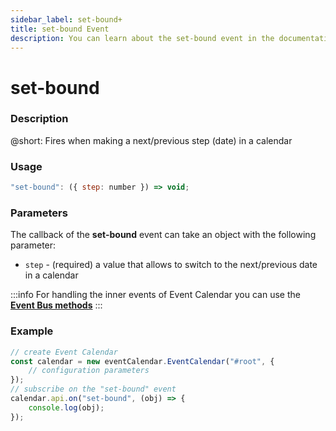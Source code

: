 ```yaml
---
sidebar_label: set-bound+
title: set-bound Event
description: You can learn about the set-bound event in the documentation of the DHTMLX JavaScript Event Calendar library. Browse developer guides and API reference, try out code examples and live demos, and download a free 30-day evaluation version of DHTMLX Event Calendar.
---
```


# set-bound

### Description

@short: Fires when making a next/previous step (date) in a calendar

### Usage

~~~jsx {}
"set-bound": ({ step: number }) => void;
~~~

### Parameters

The callback of the **set-bound** event can take an object with the following parameter:

- `step` - (required) a value that allows to switch to the next/previous date in a calendar

:::info
For handling the inner events of Event Calendar you can use the [**Event Bus methods**](api/overview/eventbus_overview.md)
:::

### Example

~~~jsx {6-8}
// create Event Calendar
const calendar = new eventCalendar.EventCalendar("#root", {
	// configuration parameters
});
// subscribe on the "set-bound" event
calendar.api.on("set-bound", (obj) => {
	console.log(obj); 
});
~~~
